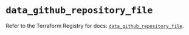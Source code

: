 # `data_github_repository_file`

Refer to the Terraform Registry for docs: [`data_github_repository_file`](https://registry.terraform.io/providers/integrations/github/6.6.0/docs/data-sources/repository_file).

